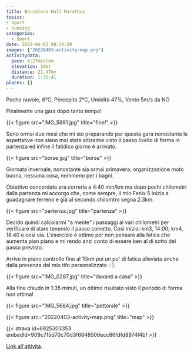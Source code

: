 ```yaml
---
title: Barcelona Half Marathon
topics:
- sport
- running
categories: 
  - Sport
date: 2022-04-03 08:34:59
images: ["20220403-activity-map.png"]
activitydata:
  pace: 4:27min/km
  elevation: 39mt
  distance: 21.47km
  duration: 1:35:41
places: []
---
```


Poche nuvole, 6°C, Percepito 2°C, Umidità 47%, Vento 5m/s da NO

Finalmente una gara dopo tanto tempo!

{{< figure src="IMG_5681.jpg" title="fine!" >}}

<!--more-->

Sono ormai due mesi che mi sto preparando per questa gara nonostante le aspettative non siano mai state altissime visto il passo livello di forma in partenza ed infine il fatidico giorno è arrivato.

{{< figure src="borse.jpg" title="borse" >}}

Giornata invernale, nonostante sia ormai primavera; organizzazione moto buona, nessuna cosa, nemmeno per i bagni.

Obiettivo concordato era correrla a 4:40 min/km ma dopo pochi chilometri dalla partenza mi accorgo che, come sempre, il mio Fenix 5 inizia a guadagnare terreno e già al  secondo chilomtro segna 2.3km.

{{< figure src="partenza.jpg" title="partenza" >}}

Decido quindi calcolarmi "a mente" i passaggi ai vari chilometri per verificare di stare tenendo il passo corretto. Così inizio: km3, 14:00; km4, 18:40 e così via. L'esercizio è ottimo per non pensare alla fatica che aumenta pian piano e mi rendo anzi conto di essere ben al di sotto del passo previsto.

Arrivo in pieno controllo fino al 15km poi un po' di fatica alleviata anche dalla presenza del mio tifo personalizzato :-).

{{< figure src="IMG_0287.jpg" title="davanti a casa" >}}

Alla fine chiudo in 1:35 minuti, un ottimo risultato visto il periodo di forma non ottima!

{{< figure src="IMG_5684.jpg" title="pettorale" >}}

{{<  figure src="20220403-activity-map.png" title="map" >}}

{{< strava id=6925303353 embedId=909c7f5d70c70d3f6848506ecc86fdfd8974f4bf >}}

[Link all'attività](https://strava.com/activities/6925303353).
